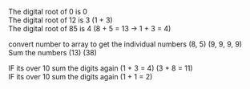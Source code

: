 The digital root of 0 is 0 <br/>
The digital root of 12 is 3 (1 + 3) <br/>
The digital root of 85 is 4 (8 + 5 = 13 -> 1 + 3 = 4) <br/>

convert number to array to get the individual numbers  (8, 5) (9, 9, 9, 9) <br/>
Sum the numbers (13) (38) <br/>

IF its over 10 sum the digits again (1 + 3 = 4)  (3 + 8 = 11) <br/>
IF its over 10 sum the digits again             (1 + 1 = 2) <br/>